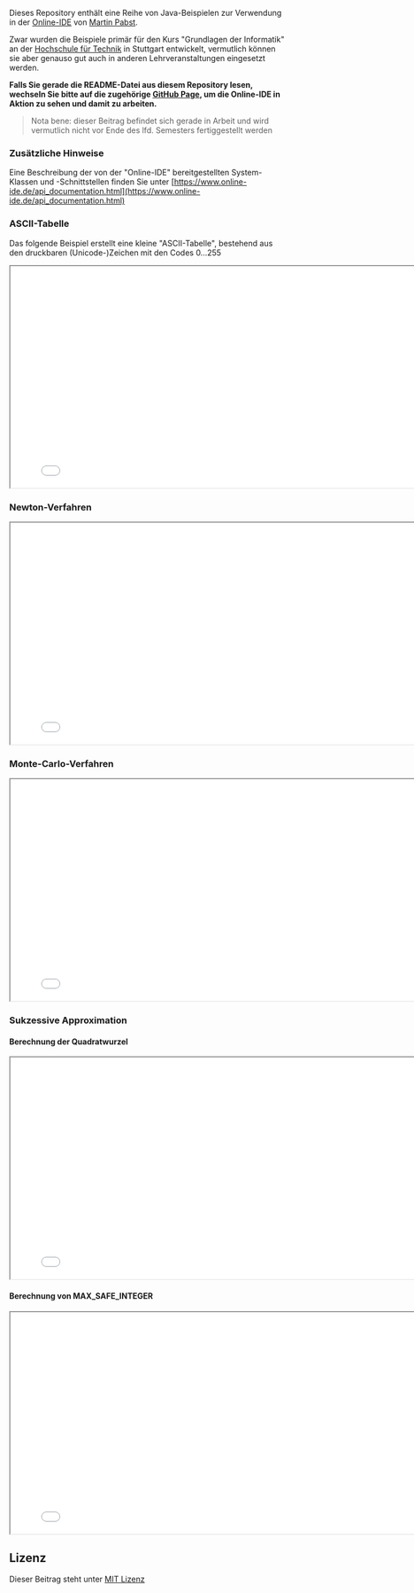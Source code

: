 Dieses Repository enthält eine Reihe von Java-Beispielen zur Verwendung in der [Online-IDE](https://github.com/martin-pabst/Online-IDE) von [Martin Pabst](https://github.com/martin-pabst).

Zwar wurden die Beispiele primär für den Kurs "Grundlagen der Informatik" an der [Hochschule für Technik](https://www.hft-stuttgart.de/) in Stuttgart entwickelt, vermutlich können sie aber genauso gut auch in anderen Lehrveranstaltungen eingesetzt werden.

**Falls Sie gerade die README-Datei aus diesem Repository lesen, wechseln Sie bitte auf die zugehörige [GitHub Page](https://rozek.github.io/online-ide-examples/), um die Online-IDE in Aktion zu sehen und damit zu arbeiten.**

> Nota bene: dieser Beitrag befindet sich gerade in Arbeit und wird vermutlich nicht vor Ende des lfd. Semesters fertiggestellt werden

### Zusätzliche Hinweise ###

Eine Beschreibung der von der "Online-IDE" bereitgestellten System-Klassen und -Schnittstellen finden Sie unter [https://www.online-ide.de/api_documentation.html](https://www.online-ide.de/api_documentation.html)

### ASCII-Tabelle ###

Das folgende Beispiel erstellt eine kleine "ASCII-Tabelle", bestehend aus den druckbaren (Unicode-)Zeichen mit den Codes 0...255

<iframe src="ASCII-Tabelle.html" style="width:800px; height:400px; overflow:hidden"></iframe>

### Newton-Verfahren ###

<iframe src="Newton-Verfahren.html" style="width:800px; height:400px; overflow:hidden"></iframe>


### Monte-Carlo-Verfahren ###

<iframe src="Monte-Carlo-Verfahren.html" style="width:800px; height:400px; overflow:hidden"></iframe>


### Sukzessive Approximation ###


#### Berechnung der Quadratwurzel ####

<iframe src="Quadratwurzel.html" style="width:800px; height:400px; overflow:hidden"></iframe>


#### Berechnung von MAX_SAFE_INTEGER ####

<iframe src="MAX_SAFE_INTEGER.html" style="width:800px; height:400px; overflow:hidden"></iframe>



## Lizenz ##

Dieser Beitrag steht unter [MIT Lizenz](LICENSE.md)
